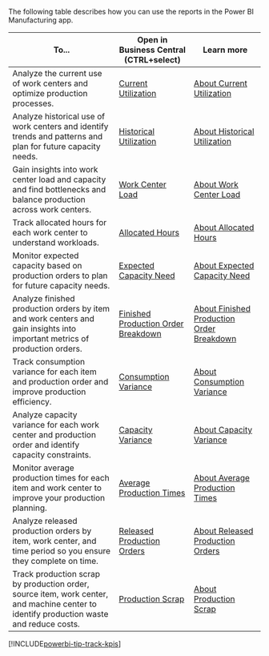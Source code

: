 The following table describes how you can use the reports in the Power BI Manufacturing app.

|To... | Open in Business Central (CTRL+select) | Learn more |
|------|---------------------------------------|----------- |
| Analyze the current use of work centers and optimize production processes. | [Current Utilization](https://businesscentral.dynamics.com?page=37040) | [About Current Utilization](../manufacturing-powerbi-current-utilization.md) |
| Analyze historical use of work centers and identify trends and patterns and plan for future capacity needs. | [Historical Utilization](https://businesscentral.dynamics.com?page=37041) | [About Historical Utilization](../manufacturing-powerbi-historical-utilization.md) |
| Gain insights into work center load and capacity and find bottlenecks and balance production across work centers. | [Work Center Load](https://businesscentral.dynamics.com?page=37042) | [About Work Center Load](../manufacturing-powerbi-work-center-load.md) |
| Track allocated hours for each work center to understand workloads. | [Allocated Hours](https://businesscentral.dynamics.com?page=37043) | [About Allocated Hours](../manufacturing-powerbi-allocated-hours.md) |
| Monitor expected capacity based on production orders to plan for future capacity needs. | [Expected Capacity Need](https://businesscentral.dynamics.com?page=37044) | [About Expected Capacity Need](../manufacturing-powerbi-expected-capacity-need.md) |
| Analyze finished production orders by item and work centers and gain insights into important metrics of production orders. | [Finished Production Order Breakdown](https://businesscentral.dynamics.com?page=37045) | [About Finished Production Order Breakdown](../manufacturing-powerbi-finished-production-order-breakdown.md) |
| Track consumption variance for each item and production order and improve production efficiency. | [Consumption Variance](https://businesscentral.dynamics.com?page=37046) | [About Consumption Variance](../manufacturing-powerbi-consumption-variance.md) |
| Analyze capacity variance for each work center and production order and identify capacity constraints. | [Capacity Variance](https://businesscentral.dynamics.com?page=37047) | [About Capacity Variance](../manufacturing-powerbi-capacity-variance.md) |
| Monitor average production times for each item and work center to improve your production planning. | [Average Production Times](https://businesscentral.dynamics.com?page=37048) | [About Average Production Times](../manufacturing-powerbi-average-production-times.md) |
| Analyze released production orders by item, work center, and time period so you ensure they complete on time. | [Released Production Orders](https://businesscentral.dynamics.com?page=37049) | [About Released Production Orders](../manufacturing-powerbi-released-production-orders.md) |
| Track production scrap by production order, source item, work center, and machine center to identify production waste and reduce costs. | [Production Scrap](https://businesscentral.dynamics.com?page=37055) | [About Production Scrap](../manufacturing-powerbi-production-scrap.md) |

[!INCLUDE[powerbi-tip-track-kpis](powerbi-tip-track-kpis.md)]
